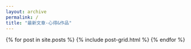 ```yaml
---
layout: archive
permalink: /
title: "最新文章-心得&作品"
---
```


<div class="tiles">
{% for post in site.posts %}
	{% include post-grid.html %}
{% endfor %}
</div><!-- /.tiles -->
